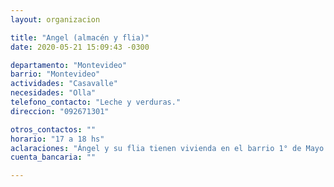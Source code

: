 ```yaml
---
layout: organizacion

title: "Angel (almacén y flia)"
date: 2020-05-21 15:09:43 -0300

departamento: "Montevideo"
barrio: "Montevideo"
actividades: "Casavalle"
necesidades: "Olla"
telefono_contacto: "Leche y verduras."
direccion: "092671301"

otros_contactos: ""
horario: "17 a 18 hs"
aclaraciones: "Ángel y su flia tienen vivienda en el barrio 1° de Mayo y tienen un almacén, donde elaboran la comida y panes para la iniciativa (han recibido donaciones) Inicitiva de Ángel y su flia, actualmente funciona a partir de donaciones e ingresos de la flia"
cuenta_bancaria: ""

---
```

